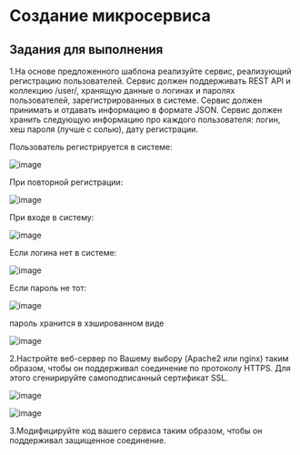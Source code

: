 # Создание микросервиса

## Задания для выполнения

1.На основе предложенного шаблона реализуйте сервис, реализующий регистрацию пользователей. Сервис должен поддерживать REST API и коллекцию /user/, хранящую данные о логинах и паролях пользователей, зарегистрированных в системе. Сервис должен принимать и отдавать информацию в формате JSON. Сервис должен хранить следующую информацию про каждого пользователя: логин, хеш пароля (лучше с солью), дату регистрации.

Пользователь регистрируется в системе:

![image](https://user-images.githubusercontent.com/70855182/146684580-8c909649-fe0a-400d-a247-faa1d091a671.png)

При повторной регистрации:

![image](https://user-images.githubusercontent.com/70855182/146684602-a13217b1-1e8e-42ca-94a5-67601031101e.png)

При входе в систему:

![image](https://user-images.githubusercontent.com/70855182/146684631-69cd92f7-3183-42f6-aee5-127084ac7e28.png)

Если логина нет в системе:

![image](https://user-images.githubusercontent.com/70855182/146684661-80fc56e7-3229-481e-91e5-c017d122e5a2.png)


Если пароль не тот:

![image](https://user-images.githubusercontent.com/70855182/146684645-b544e64f-cff4-4da0-8d90-77d1b61dd2c9.png)

пароль хранится в хэшированном виде

![image](https://user-images.githubusercontent.com/70855182/146685698-6e29fcdc-7edc-4b72-a6d2-9214f0a7c00f.png)

2.Настройте веб-сервер по Вашему выбору (Apache2 или nginx) таким образом, чтобы он поддерживал соединение по протоколу HTTPS. Для этого сгенирируйте самоподписанный сертификат SSL.

![image](https://user-images.githubusercontent.com/70855182/146687731-30043083-765a-46c3-b13b-3ce09fe06a7e.png)

![image](https://user-images.githubusercontent.com/70855182/146687737-08761a88-bb09-466f-9f40-58bb4c9c70ab.png)

3.Модифицируйте код вашего сервиса таким образом, чтобы он поддерживал защищенное соединение.
